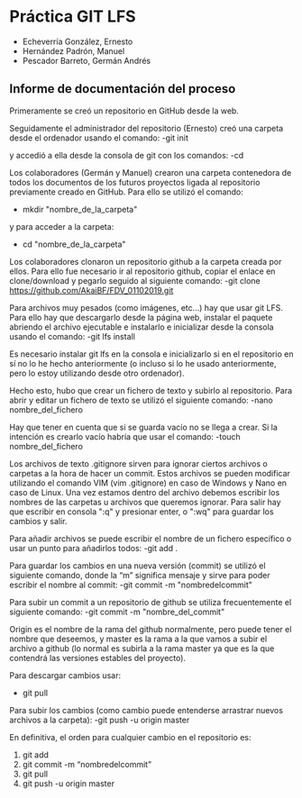 # Práctica GIT LFS
- Echeverría González, Ernesto
- Hernández Padrón, Manuel
- Pescador Barreto, Germán Andrés

## Informe de documentación del proceso
Primeramente se creó un repositorio en GitHub desde la web.

Seguidamente el administrador del repositorio (Ernesto) creó una carpeta desde el ordenador usando el comando:
-git init

y accedió a ella desde la consola de git con los comandos:
-cd

Los colaboradores (Germán y Manuel) crearon una carpeta contenedora de todos los documentos de los futuros proyectos ligada al repositorio previamente creado en GitHub. Para ello se utilizó el comando: 
- mkdir "nombre_de_la_carpeta"

y para acceder a la carpeta:
- cd "nombre_de_la_carpeta"

Los colaboradores clonaron un repositorio github a la carpeta creada por ellos. Para ello fue necesario ir al repositorio github, copiar el enlace en clone/download y pegarlo seguido al siguiente comando: 
-git clone https://github.com/AkaiBF/FDV_01102019.git

Para archivos muy pesados (como imágenes, etc...) hay que usar git LFS. Para ello hay que descargarlo desde la página web, instalar el paquete abriendo el archivo ejecutable e instalarlo e inicializar desde la consola usando el comando:
-git lfs install

Es necesario instalar git lfs en la consola e inicializarlo si en el repositorio en sí no lo he hecho anteriormente (o incluso si lo he usado anteriormente, pero lo estoy utilizando desde otro ordenador).

Hecho esto, hubo que crear un fichero de texto y subirlo al repositorio. Para abrir y editar un fichero de texto se utilizó el siguiente comando:
-nano nombre_del_fichero

Hay que tener en cuenta que si se guarda vacío no se llega a crear. Si la intención es crearlo vacío habría que usar el comando:
-touch nombre_del_fichero

Los archivos de texto .gitignore sirven para ignorar ciertos archivos o carpetas a la hora de hacer un commit. Estos archivos se pueden modificar utilizando el comando VIM (vim .gitignore) en caso de Windows y Nano en caso de Linux. Una vez estamos dentro del archivo debemos escribir los nombres de las carpetas u archivos que queremos ignorar. Para salir hay que escribir en consola ":q" y presionar enter, o ":wq" para guardar los cambios y salir. 

Para añadir archivos se puede escribir el nombre de un fichero específico o usar un punto para añadirlos todos:
-git add .

Para guardar los cambios en una nueva versión (commit) se utilizó el siguiente comando, donde la “m” significa mensaje y sirve para poder escribir el nombre al commit:
-git commit -m "nombredelcommit"   

Para subir un commit a un repositorio de github se utiliza frecuentemente el siguiente comando:
-git commit -m "nombre_del_commit"

Origin es el nombre de la rama del github normalmente, pero puede tener el nombre que deseemos, y master es la rama a la que vamos a subir el archivo a github (lo normal es subirla a la rama master ya que es la que contendrá las versiones estables del proyecto).

Para descargar cambios usar:
- git pull

Para subir los cambios (como cambio puede entenderse arrastrar nuevos archivos a la carpeta):
-git push -u origin master

En definitiva, el orden para cualquier cambio en el repositorio es: 
1. git add 
2. git commit -m “nombredelcommit” 
3. git pull 
4. git push -u origin master



